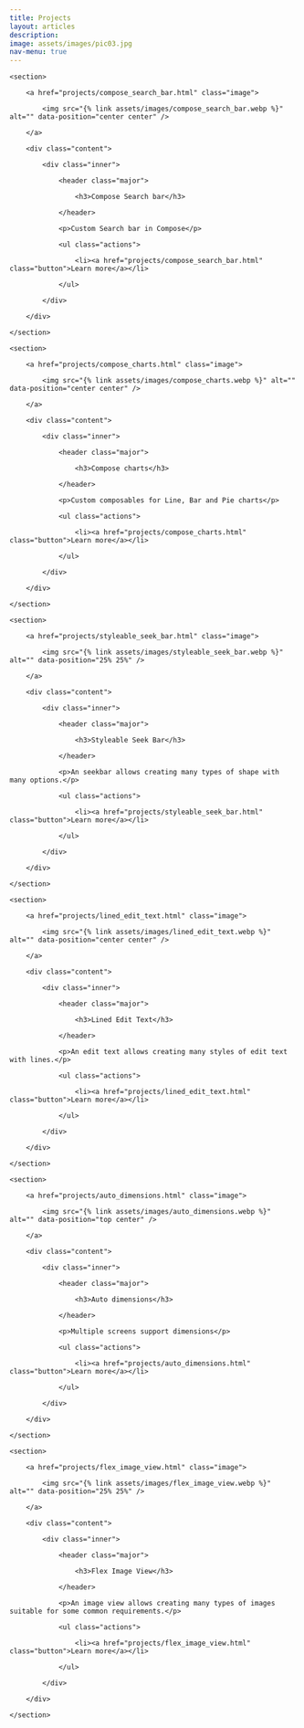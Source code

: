 ```yaml
---
title: Projects
layout: articles
description:
image: assets/images/pic03.jpg
nav-menu: true
---
```


<!-- Main -->
<div id="main">

<!-- Two -->
<section id="two" class="spotlights">

    <section>

		<a href="projects/compose_search_bar.html" class="image">

			<img src="{% link assets/images/compose_search_bar.webp %}" alt="" data-position="center center" />

		</a>

		<div class="content">

			<div class="inner">

				<header class="major">

					<h3>Compose Search bar</h3>

				</header>

				<p>Custom Search bar in Compose</p>

				<ul class="actions">

					<li><a href="projects/compose_search_bar.html" class="button">Learn more</a></li>

				</ul>

			</div>

		</div>

	</section>

    <section>

		<a href="projects/compose_charts.html" class="image">

			<img src="{% link assets/images/compose_charts.webp %}" alt="" data-position="center center" />

		</a>

		<div class="content">

			<div class="inner">

				<header class="major">

					<h3>Compose charts</h3>

				</header>

				<p>Custom composables for Line, Bar and Pie charts</p>

				<ul class="actions">

					<li><a href="projects/compose_charts.html" class="button">Learn more</a></li>

				</ul>

			</div>

		</div>

	</section>

    <section>

        <a href="projects/styleable_seek_bar.html" class="image">

			<img src="{% link assets/images/styleable_seek_bar.webp %}" alt="" data-position="25% 25%" />

		</a>

		<div class="content">

			<div class="inner">

				<header class="major">

					<h3>Styleable Seek Bar</h3>

				</header>

				<p>An seekbar allows creating many types of shape with many options.</p>

				<ul class="actions">

					<li><a href="projects/styleable_seek_bar.html" class="button">Learn more</a></li>

				</ul>

			</div>

		</div>

	</section>

	<section>

		<a href="projects/lined_edit_text.html" class="image">

			<img src="{% link assets/images/lined_edit_text.webp %}" alt="" data-position="center center" />

		</a>

		<div class="content">

			<div class="inner">

				<header class="major">

					<h3>Lined Edit Text</h3>

				</header>

				<p>An edit text allows creating many styles of edit text with lines.</p>

				<ul class="actions">

					<li><a href="projects/lined_edit_text.html" class="button">Learn more</a></li>

				</ul>

			</div>

		</div>

	</section>

	<section>

        <a href="projects/auto_dimensions.html" class="image">

			<img src="{% link assets/images/auto_dimensions.webp %}" alt="" data-position="top center" />

		</a>

		<div class="content">

			<div class="inner">

				<header class="major">

					<h3>Auto dimensions</h3>

				</header>

				<p>Multiple screens support dimensions</p>

				<ul class="actions">

					<li><a href="projects/auto_dimensions.html" class="button">Learn more</a></li>

				</ul>

			</div>

		</div>

	</section>

	<section>

        <a href="projects/flex_image_view.html" class="image">

			<img src="{% link assets/images/flex_image_view.webp %}" alt="" data-position="25% 25%" />

		</a>

		<div class="content">

			<div class="inner">

				<header class="major">

					<h3>Flex Image View</h3>

				</header>

				<p>An image view allows creating many types of images suitable for some common requirements.</p>

				<ul class="actions">

					<li><a href="projects/flex_image_view.html" class="button">Learn more</a></li>

				</ul>

			</div>

		</div>

	</section>
</section>

</div>
